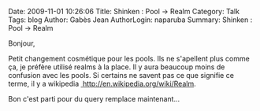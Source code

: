 Date: 2009-11-01 10:26:06
Title: Shinken : Pool -> Realm
Category: Talk
Tags: blog
Author: Gabès Jean
AuthorLogin: naparuba
Summary: Shinken : Pool -> Realm



Bonjour,

Petit changement cosmétique pour les pools. Ils ne s'apellent plus comme ça, je préfère utilisé realms à la place. Il y aura beaucoup moins de confusion avec les pools. Si certains ne savent pas ce que signifie ce terme, il y a wikipedia <a href="http://en.wikipedia.org/wiki/Realm" target="_blank"> http://en.wikipedia.org/wiki/Realm</a>.

Bon c'est parti pour du query remplace maintenant...
